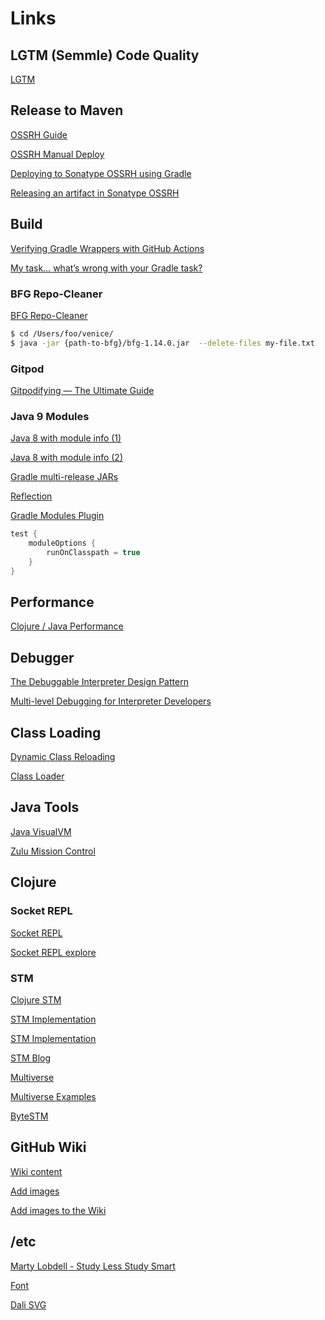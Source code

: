 # Links

## LGTM (Semmle) Code Quality

[LGTM](https://lgtm.com/dashboard)


## Release to Maven

[OSSRH Guide](https://central.sonatype.org/pages/ossrh-guide.html)

[OSSRH Manual Deploy](https://central.sonatype.org/pages/manual-staging-bundle-creation-and-deployment.html)

[Deploying to Sonatype OSSRH using Gradle](https://central.sonatype.org/pages/gradle.html)

[Releasing an artifact in Sonatype OSSRH](https://central.sonatype.org/pages/releasing-the-deployment.html)


## Build

[Verifying Gradle Wrappers with GitHub Actions](https://blog.gradle.org/gradle-wrapper-checksum-verification-github-action)

[My task… what’s wrong with your Gradle task?](https://blog.softwaremill.com/my-task-whats-wrong-with-your-gradle-task-82312100c595)


### BFG Repo-Cleaner

[BFG Repo-Cleaner](https://rtyley.github.io/bfg-repo-cleaner/)

```sh
$ cd /Users/foo/venice/
$ java -jar {path-to-bfg}/bfg-1.14.0.jar  --delete-files my-file.txt
```


### Gitpod

[Gitpodifying — The Ultimate Guide](https://www.gitpod.io/blog/gitpodify/)


### Java 9 Modules

[Java 8 with module info (1)](https://dzone.com/articles/building-java-6-8-libraries-for-jpms-in-gradle)

[Java 8 with module info (2)](https://stackoverflow.com/questions/55100737/compile-a-jdk-8-project-a-jdk-9-module-info-java-in-gradle)

[Gradle multi-release JARs](https://blog.gradle.org/mrjars)

[Reflection](https://www.sitepoint.com/reflection-vs-encapsulation-in-the-java-module-system/)

[Gradle Modules Plugin](https://github.com/java9-modularity/gradle-modules-plugin)

```groovy
test {
    moduleOptions {
        runOnClasspath = true
    }
}
```

## Performance

[Clojure / Java Performance](http://www.diva-portal.org/smash/get/diva2:1424342/FULLTEXT01.pdf)


## Debugger

[The Debuggable Interpreter Design Pattern](http://www.bergel.eu/download/papers/Berg07d-debugger.pdf)

[Multi-level Debugging for Interpreter Developers](http://abstraktor.github.io/images/posts/20160223%20Multi-level%20Debugging%20for%20Interpreter%20Developers%20AuthorsVersion.pdf)


## Class Loading

[Dynamic Class Reloading](http://tutorials.jenkov.com/java-reflection/dynamic-class-loading-reloading.html)

[Class Loader](https://medium.com/@isuru89/java-a-child-first-class-loader-cbd9c3d0305)


## Java Tools

[Java VisualVM](https://visualvm.github.io/download.html)

[Zulu Mission Control](https://www.azul.com/products/zulu-mission-control/)


## Clojure

### Socket REPL

[Socket REPL](https://clojure.org/reference/repl_and_main)

[Socket REPL explore](https://oli.me.uk/exploring-repl-tooling-with-prepl/)


### STM

[Clojure STM](https://clojure.org/reference/refs)

[STM Implementation](https://soft.vub.ac.be/~tvcutsem/talks/presentations/STM-in-Clojure.pdf)

[STM Implementation](https://github.com/tvcutsem/stm-in-clojure)

[STM Blog](https://sw1nn.com/blog/2012/04/11/clojure-stm-what-why-how/)

[Multiverse](https://github.com/pveentjer/Multiverse)

[Multiverse Examples](https://javacreed.com/software-transactional-memory-example-using-multiverse)

[ByteSTM](http://www.hydravm.org/hydra/chrome/site/pub/ByteSTM_tech.pdf)


## GitHub Wiki

[Wiki content](https://docs.github.com/en/free-pro-team@latest/github/building-a-strong-community/editing-wiki-content)

[Add images](http://mikehadlow.blogspot.com/2014/03/how-to-add-images-to-github-wiki.html?m=1)

[Add images to the Wiki](https://github.com/RWTH-EBC/AixLib/wiki/How-to:-Add-images-to-the-Wiki)


## /etc

[Marty Lobdell - Study Less Study Smart](https://www.youtube.com/watch?v=IlU-zDU6aQ0)

[Font](https://fonts.google.com/specimen/Audiowide)

[Dali SVG](https://github.com/stathissideris/dali)
